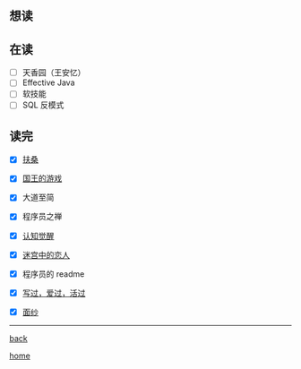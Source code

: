 ## 想读

## 在读
- [ ] 天香园（王安忆）
- [ ] Effective Java
- [ ] 软技能
- [ ] SQL 反模式
## 读完
- [x] [扶桑](书评/扶桑.md)
- [x] [国王的游戏](书评/国王的游戏.md)
- [x] 大道至简
- [x] 程序员之禅
- [x] [认知觉醒](书评/认知觉醒.md)
- [x] [迷宫中的恋人](书评/迷宫中的恋人.md)
- [x] 程序员的 readme
- [x] [写过，爱过，活过](书评/写过，爱过，活过.md)
- [x] [面纱](书评/面纱.md)


---
[back](../lifeHome.md)

[home](../../index)
